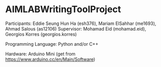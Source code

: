 # AIMLABWritingToolProject
Participants: Eddie Seung Hun Ha (esh376), Mariam ElSahhar (me1693), Ahmad Salous (as12106)
Supervisor: Mohamad Eid (mohamad.eid), Georgios Korres (georgios.korres)

Programming Language: Python and/or C++

Hardware: Arduino Mini (get from https://www.arduino.cc/en/Main/Software)
